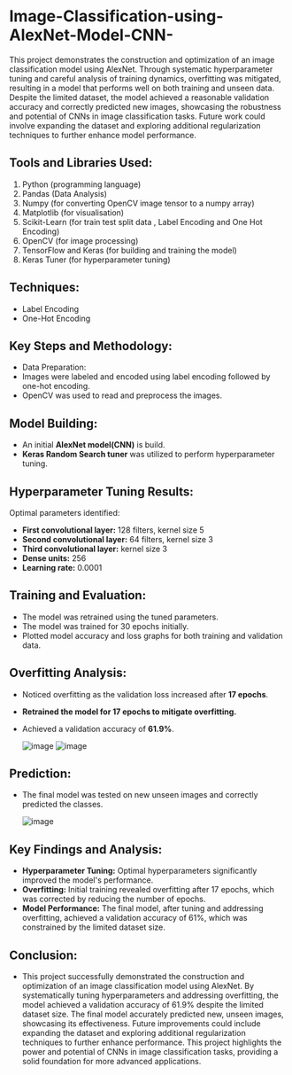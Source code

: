 # Image-Classification-using-AlexNet-Model-CNN-

This project demonstrates the construction and optimization of an image classification model using AlexNet. Through systematic hyperparameter tuning and careful analysis of training dynamics, overfitting was mitigated, resulting in a model that performs well on both training and unseen data. Despite the limited dataset, the model achieved a reasonable validation accuracy and correctly predicted new images, showcasing the robustness and potential of CNNs in image classification tasks. Future work could involve expanding the dataset and exploring additional regularization techniques to further enhance model performance.

## Tools and Libraries Used:
1. Python (programming language)
2. Pandas (Data Analysis)
3. Numpy (for converting OpenCV image tensor to a numpy array)
4. Matplotlib (for visualisation)
5. Scikit-Learn (for train test split data , Label Encoding and One Hot Encoding)
6. OpenCV (for image processing)
7. TensorFlow and Keras (for building and training the model)
8. Keras Tuner (for hyperparameter tuning)
 
## Techniques:
 * Label Encoding
 * One-Hot Encoding
    
## Key Steps and Methodology:

 * Data Preparation:
 * Images were labeled and encoded using label encoding followed by one-hot encoding.
 * OpenCV was used to read and preprocess the images.
   
## Model Building:

* An initial **AlexNet model(CNN)** is build.
* **Keras Random Search tuner** was utilized to perform hyperparameter tuning.

## Hyperparameter Tuning Results:

Optimal parameters identified:

* **First convolutional layer:** 128 filters, kernel size 5
* **Second convolutional layer:** 64 filters, kernel size 3
* **Third convolutional layer:** kernel size 3
* **Dense units:** 256
* **Learning rate:** 0.0001
  
## Training and Evaluation:

 * The model was retrained using the tuned parameters.
 * The model was trained for 30 epochs initially.
 * Plotted model accuracy and loss graphs for both training and validation data.

## Overfitting Analysis:

* Noticed overfitting as the validation loss increased after **17 epochs**.
* **Retrained the model for 17 epochs to mitigate overfitting.**
* Achieved a validation accuracy of **61.9%**.

  ![image](https://github.com/user-attachments/assets/eb7ced20-74b8-4e91-b05e-e856e308148b) ![image](https://github.com/user-attachments/assets/802b6800-6331-4003-940a-328ab2fde8db)



## Prediction:

* The final model was tested on new unseen images and correctly predicted the classes.

  ![image](https://github.com/user-attachments/assets/a89c14ee-6353-43f1-878c-f1353fd04c5b)

## Key Findings and Analysis:

* **Hyperparameter Tuning:** Optimal hyperparameters significantly improved the model's performance.
* **Overfitting:** Initial training revealed overfitting after 17 epochs, which was corrected by reducing the number of epochs.
* **Model Performance:** The final model, after tuning and addressing overfitting, achieved a validation accuracy of 61%, which was constrained by the limited dataset size.

## Conclusion:

* This project successfully demonstrated the construction and optimization of an image classification model using AlexNet. By systematically tuning hyperparameters and addressing overfitting, the model achieved a validation accuracy of 61.9% despite the limited dataset size. The final model accurately predicted new, unseen images, showcasing its effectiveness. Future improvements could include expanding the dataset and exploring additional regularization techniques to further enhance performance. This project highlights the power and potential of CNNs in image classification tasks, providing a solid foundation for more advanced applications.

